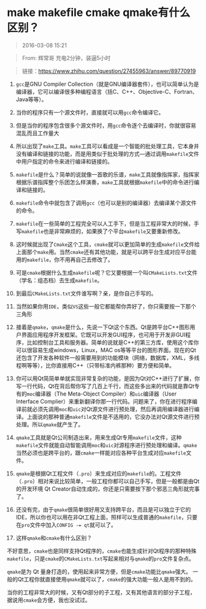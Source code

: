 # make makefile cmake qmake有什么区别？

> 2016-03-08 15:21

> From: 辉常哥 充电2分钟，装逼5小时

> 链接：https://www.zhihu.com/question/27455963/answer/89770919

1. `gcc`是GNU Compiler Collection（就是GNU编译器套件），也可以简单认为是编译器，它可以编译很多种编程语言（括C、C++、Objective-C、Fortran、Java等等）。

2. 当你的程序只有一个源文件时，直接就可以用`gcc`命令编译它。

3. 但是当你的程序包含很多个源文件时，用`gcc`命令逐个去编译时，你就很容易混乱而且工作量大

4. 所以出现了`make`工具。`make`工具可以看成是一个智能的批处理工具，它本身并没有编译和链接的功能，而是用类似于批处理的方式—通过调用`makefile`文件中用户指定的命令来进行编译和链接的。

5. `makefile`是什么？简单的说就像一首歌的乐谱，`make`工具就像指挥家，指挥家根据乐谱指挥整个乐团怎么样演奏，`make`工具就根据`makefile`中的命令进行编译和链接的。

6. `makefile`命令中就包含了调用`gcc`（也可以是别的编译器）去编译某个源文件的命令。

7. `makefile`在一些简单的工程完全可以人工手下，但是当工程非常大的时候，手写`makefile`也是非常麻烦的，如果换了个平台`makefile`又要重新修改。

8. 这时候就出现了`Cmake`这个工具，`cmake`就可以更加简单的生成`makefile`文件给上面那个`make`用。当然`cmake`还有其他功能，就是可以跨平台生成对应平台能用的`makefile`，你不用再自己去修改了。

9. 可是`cmake`根据什么生成`makefile`呢？它又要根据一个叫`CMakeLists.txt`文件（学名：组态档）去生成`makefile`。

10. 到最后`CMakeLists.txt`文件谁写啊？亲，是你自己手写的。

11. 当然如果你用`IDE`，类似`VS`这些一般它都能帮你弄好了，你只需要按一下那个三角形

12. 接着是`qmake`，`qmake`是什么，先说一下Qt这个东西。Qt是跨平台C++图形用户界面应用程序开发框架。它既可以开发GUI程序，也可用于开发非GUI程序，比如控制台工具和服务器。简单的说就是C++的第三方库，使用这个库你可以很容易生成windows，Linux，MAC os等等平台的图形界面。现在的Qt还包含了开发各种软件一般需要用到的功能模块（网络，数据库，XML，多线程啊等等），比你直接用C++（只带标准内裤那种）要方便和简单。

13. 你可以用Qt简简单单就实现非常复杂的功能，是因为Qt对C++进行了扩展，你写一行代码，Qt在背后帮你写了几百上千行，而这些多出来的代码就是靠Qt专有的`moc`编译器（The Meta-Object Compiler）和`uic`编译器（User Interface Complier）来重新翻译你那一行代码。问题来了，你在进行程序编译前就必须先调用`moc`和`uic`对Qt源文件进行预处理，然后再调用编译器进行编译。上面说的那种普通`makefile`文件是不适用的，它没办法对Qt源文件进行预处理。所以`qmake`就产生了。

14. `qmake`工具就是Qt公司制造出来，用来生成Qt专用`makefile`文件，这种`makefile`文件就能自动智能调用`moc`和`uic`对源程序进行预处理和编译。`qmake`当然必须也是跨平台的，跟`cmake`一样能对应各种平台生成对应`makefile`文件。

15. `qmake`是根据Qt工程文件（`.pro`）来生成对应的`makefile`的。工程文件（`.pro`）相对来说比较简单，一般工程你都可以自己手写，但是一般都是由Qt的开发环境 Qt Creator自动生成的，你还是只需要按下那个邪恶三角形就完事了。

16. 还没有完，由于`qmake`很简单很好用又支持跨平台，而且是可以独立于它的IDE，所以你也可以用在非Qt工程上面，照样可以生成普通的`makefile`，只要在`pro`文件中加入`CONFIG -= qt`就可以了。

17. 这样`qmake`和`cmake`有什么区别？

不好意思，`cmake`也是同样支持Qt程序的，`cmake`也能生成针对Qt程序的那种特殊`makefile`，只是`cmake`的`CMakeLists.txt`写起来相对与`qmake`的`pro`文件复杂点。

`qmake`是为 Qt 量身打造的，使用起来非常方便，但是`cmake`功能比`qmake`强大。
一般的Qt工程你就直接使用`qmake`就可以了，`cmake`的强大功能一般人是用不到的。

当你的工程非常大的时候，又有Qt部分的子工程，又有其他语言的部分子工程，据说用`cmake`会方便，我也没试过。

